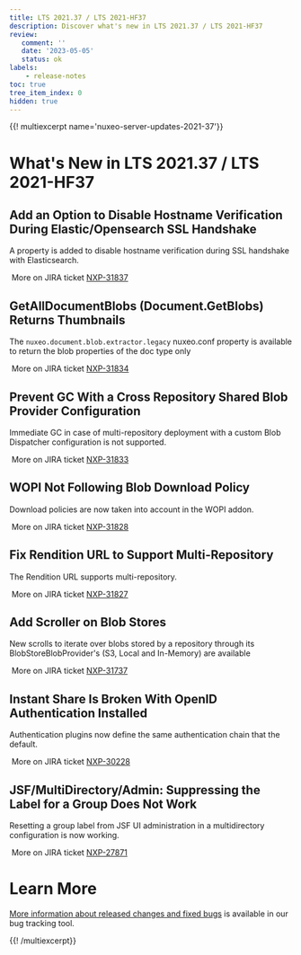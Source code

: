 ```yaml
---
title: LTS 2021.37 / LTS 2021-HF37
description: Discover what's new in LTS 2021.37 / LTS 2021-HF37
review:
   comment: ''
   date: '2023-05-05'
   status: ok
labels:
    - release-notes
toc: true
tree_item_index: 0
hidden: true
---
```


{{! multiexcerpt name='nuxeo-server-updates-2021-37'}}
# What's New in LTS 2021.37 / LTS 2021-HF37

## Add an Option to Disable Hostname Verification During Elastic/Opensearch SSL Handshake


A property is added to disable hostname verification during SSL handshake with Elasticsearch.

<i class="fa fa-long-arrow-right" aria-hidden="true"></i>&nbsp;More on JIRA ticket [NXP-31837](https://jira.nuxeo.com/browse/NXP-31837)

## GetAllDocumentBlobs (Document.GetBlobs) Returns Thumbnails


The `nuxeo.document.blob.extractor.legacy` nuxeo.conf property is available to return the blob properties of the doc type only

<i class="fa fa-long-arrow-right" aria-hidden="true"></i>&nbsp;More on JIRA ticket [NXP-31834](https://jira.nuxeo.com/browse/NXP-31834)

## Prevent GC With a Cross Repository Shared Blob Provider Configuration


Immediate GC in case of multi-repository deployment with a custom Blob Dispatcher configuration is not supported.

<i class="fa fa-long-arrow-right" aria-hidden="true"></i>&nbsp;More on JIRA ticket [NXP-31833](https://jira.nuxeo.com/browse/NXP-31833)

## WOPI Not Following Blob Download Policy


Download policies are now taken into account in the WOPI addon.

<i class="fa fa-long-arrow-right" aria-hidden="true"></i>&nbsp;More on JIRA ticket [NXP-31828](https://jira.nuxeo.com/browse/NXP-31828)

## Fix Rendition URL to Support Multi-Repository


The Rendition URL supports multi-repository.

<i class="fa fa-long-arrow-right" aria-hidden="true"></i>&nbsp;More on JIRA ticket [NXP-31827](https://jira.nuxeo.com/browse/NXP-31827)

## Add Scroller on Blob Stores


New scrolls to iterate over blobs stored by a repository through its BlobStoreBlobProvider's (S3, Local and In-Memory) are available

<i class="fa fa-long-arrow-right" aria-hidden="true"></i>&nbsp;More on JIRA ticket [NXP-31737](https://jira.nuxeo.com/browse/NXP-31737)

## Instant Share Is Broken With OpenID Authentication Installed


Authentication plugins now define the same authentication chain that the default.

<i class="fa fa-long-arrow-right" aria-hidden="true"></i>&nbsp;More on JIRA ticket [NXP-30228](https://jira.nuxeo.com/browse/NXP-30228)

## JSF/MultiDirectory/Admin: Suppressing the Label for a Group Does Not Work


Resetting a group label from JSF UI administration in a multidirectory configuration is now working.

<i class="fa fa-long-arrow-right" aria-hidden="true"></i>&nbsp;More on JIRA ticket [NXP-27871](https://jira.nuxeo.com/browse/NXP-27871)


# Learn More

[More information about released changes and fixed bugs](https://jira.nuxeo.com/secure/ReleaseNote.jspa?projectId=10011&version=22266) is available in our bug tracking tool.

{{! /multiexcerpt}}
